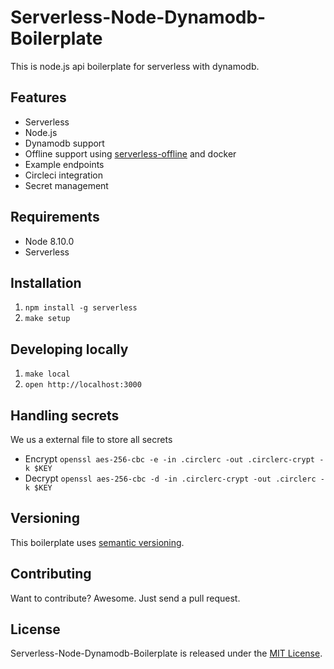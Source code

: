 # Serverless-Node-Dynamodb-Boilerplate

This is node.js api boilerplate for serverless with dynamodb.


## Features

- Serverless
- Node.js
- Dynamodb support
- Offline support using [serverless-offline](https://www.npmjs.com/package/serverless-offline) and docker
- Example endpoints
- Circleci integration
- Secret management


## Requirements

- Node 8.10.0
- Serverless


## Installation

1. `npm install -g serverless`
2. `make setup`


## Developing locally

1. `make local`
2. `open http://localhost:3000`


## Handling secrets

We us a external file to store all secrets

- Encrypt `openssl aes-256-cbc -e -in .circlerc -out .circlerc-crypt -k $KEY`
- Decrypt `openssl aes-256-cbc -d -in .circlerc-crypt -out .circlerc -k $KEY`


## Versioning

This boilerplate uses [semantic versioning](http://semver.org/).


## Contributing

Want to contribute? Awesome. Just send a pull request.


## License

Serverless-Node-Dynamodb-Boilerplate is released under the [MIT License](http://www.opensource.org/licenses/MIT).
